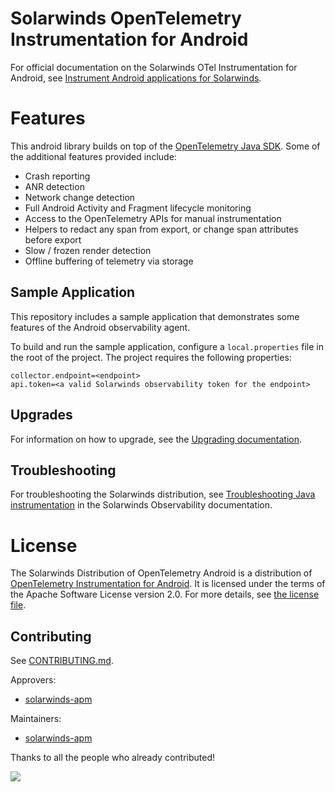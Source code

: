 
# Solarwinds OpenTelemetry Instrumentation for Android

For official documentation on the Solarwinds OTel Instrumentation for Android, see [Instrument Android applications for Solarwinds](#solarwinds-opentelemetry-instrumentation-for-android).

# Features

This android library builds on top of
the [OpenTelemetry Java SDK](https://github.com/open-telemetry/opentelemetry-java).
Some of the additional features provided include:

* Crash reporting
* ANR detection
* Network change detection
* Full Android Activity and Fragment lifecycle monitoring
* Access to the OpenTelemetry APIs for manual instrumentation
* Helpers to redact any span from export, or change span attributes before export
* Slow / frozen render detection
* Offline buffering of telemetry via storage

## Sample Application

This repository includes a sample application that demonstrates some features of the Android observability agent.

To build and run the sample application, configure a `local.properties` file in the root of the project. The project requires the following properties:

```properties
collector.endpoint=<endpoint>
api.token=<a valid Solarwinds observability token for the endpoint>
```

## Upgrades

For information on how to upgrade, see the [Upgrading documentation](#upgrades).

## Troubleshooting

For troubleshooting the Solarwinds distribution, see [Troubleshooting Java instrumentation](#troubleshooting)
in the Solarwinds Observability documentation.

# License

The Solarwinds Distribution of OpenTelemetry Android is a distribution of [OpenTelemetry Instrumentation for Android](https://github.com/open-telemetry/opentelemetry-android). 
It is licensed under the terms of the Apache Software License version 2.0. For more details, see [the license file](LICENSE).

## Contributing

See [CONTRIBUTING.md](CONTRIBUTING.md).

Approvers:

- [solarwinds-apm](https://github.com/orgs/solarwinds/teams/eng-pub-apm-instrumentation)

Maintainers:

- [solarwinds-apm](https://github.com/orgs/solarwinds/teams/eng-pub-apm-instrumentation)

Thanks to all the people who already contributed!

<a href="https://github.com/solarwinds/apm-java/graphs/contributors">
  <img src="https://contributors-img.web.app/image?repo=solarwinds/otel-android" />
</a>
